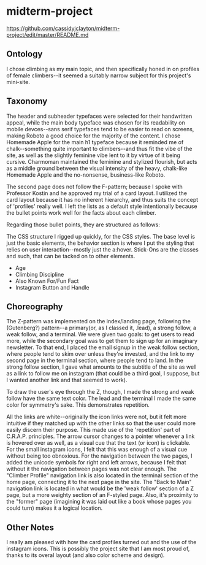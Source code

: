 # midterm-project
https://github.com/cassidyjclayton/midterm-project/edit/master/README.md  

## Ontology  
I chose climbing as my main topic, and then specifically honed in on profiles of female climbers--it seemed a suitably narrow subject for this project's mini-site. 

## Taxonomy  

The header and subheader typefaces were selected for their handwritten appeal, while the main body typeface  was chosen for its readability on mobile devces--sans serif typefaces tend to be easier to read on screens, making Roboto a good choice for the majority of the content. I chose Homemade Apple for the main h1 typeface because it reminded me of chalk--something quite important to climbers--and thus fit the vibe of the site, as well as the slightly feminine vibe lent to it by virtue of it being cursive. Charmoman maintained the feminine and stylized flourish, but acts as a middle ground between the visual intensity of the heavy, chalk-like Homemade Apple and the no-nonsense, business-like Roboto.
  
The second page does not follow the F-pattern; because I spoke with Professor Kostin and he approved my trial of a card layout.
I utilized the card layout because it has no inherent hierarchy, and thus suits the concept of 'profiles' really well. I left the lists as a default style intentionally because the bullet points work well for the facts about each climber.  

Regarding those bullet points, they are structured as follows: 

The CSS structure I rigged up quickly, for the CSS styles. The base level is just the basic elements, the behavior section
is where I put the styling that relies on user interaction--mostly just the a:hover. Stick-Ons are the classes and such, that
can be tacked on to other elements. 

* Age  
* Climbing Discipline  
* Also Known For/Fun Fact  
* Instagram Button and Handle  

## Choreography
The Z-pattern was implemented on the index/landing page, following the (Gutenberg?) pattern--a primary(or, as I classed it,
.lead), a strong follow, a weak follow, and a terminal. We were given two goals: to get users to read more, while the secondary
goal was to get them to sign up for an imaginary newsletter. To that end, I placed the email signup in the weak follow section,
where people tend to skim over unless they're invested, and the link to my second page in the terminal section, 
where people tend to land. In the strong follow section, I gave what amounts to the subtitle of the site as well as a link to 
follow me on instagram (that could be a third goal, I suppose, but I wanted another link and that seemed to work). 
  
To draw the user's eye through the Z, though, I made the strong and weak follow have the same text color. The lead and 
the terminal I made the same color for symmetry's sake. This demonstrates repetition. 

All the links are white--originally the icon links were not, but it felt more intuitive if they matched up with the other links so that the user could more easily discern their purpose. This made use of the 'repetition' part of C.R.A.P. principles. The arrow cursor changes to a pointer whenever a link is hovered over as well, as a visual cue that the text (or icon) is clickable. For the small instagram icons, I felt that this was enough of a visual cue without being too obnoxious. For the navigation between the two pages, I added the unicode symbols for right and left arrows, because I felt that without it the navigation between pages was not clear enough. The "Climber Profile" navigation link is also located in the terminal section of the home page, connecting it to the next page in the site. The "Back to Main" navigation link is located in what would be the 'weak follow' section of a Z page, but a more weighty section of an F-styled page. Also, it's proximity to the "former" page (imagining it was laid out like a book whose pages you could turn) makes it a logical location. 

## Other Notes  

I really am pleased with how the card profiles turned out and the use of the instagram icons. This is possibly the project site that I am most proud of, thanks to its overal layout (and also color scheme and design). 
